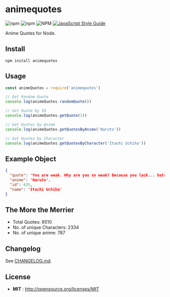 # animequotes

![npm](https://img.shields.io/npm/v/animequotes?style=flat-square) ![npm](https://img.shields.io/npm/dt/animequotes?style=flat-square) ![NPM](https://img.shields.io/npm/l/animequotes?style=flat-square) [![JavaScript Style Guide](https://img.shields.io/badge/code_style-standard-brightgreen.svg?style=flat-square)](https://standardjs.com)

Anime Quotes for Node.


## Install

`npm install animequotes`


## Usage

```javascript
const animeQuotes = require('animequotes')

// Get Random Quote
console.log(animeQuotes.randomQuote())

// Get Quote by ID
console.log(animeQuotes.getQuote(1))

// Get Quotes by Anime
console.log(animeQuotes.getQuotesByAnime('Naruto'))

// Get Quotes by Character
console.log(animeQuotes.getQuotesByCharacter('Itachi Uchiha'))
```


## Example Object

```json
{
  "quote": 'You are weak. Why are you so weak? Because you lack... hatred.',
  "anime": 'Naruto',
  "id": 635,
  "name": 'Itachi Uchiha'
}
```


## The More the Merrier

* Total Quotes: 8510
* No. of unique Characters: 2334
* No. of unique anime: 787


## Changelog

See [CHANGELOG.md](CHANGELOG.md).


## License

 - **MIT** : http://opensource.org/licenses/MIT
